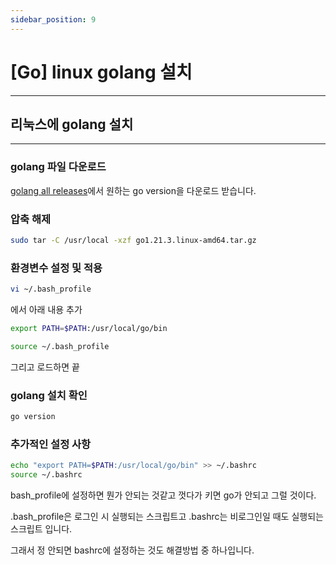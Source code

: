 ```yaml
---
sidebar_position: 9
---
```


# [Go] linux golang 설치
---

## 리눅스에 golang 설치
---

### golang 파일 다운로드

[golang all releases](https://go.dev/dl/)에서 원하는 go version을 다운로드 받습니다.

### 압축 해제

```bash
sudo tar -C /usr/local -xzf go1.21.3.linux-amd64.tar.gz
```

### 환경변수 설정 및 적용

```bash
vi ~/.bash_profile
```
에서 아래 내용 추가

```bash
export PATH=$PATH:/usr/local/go/bin
```

```bash
source ~/.bash_profile
```

그리고 로드하면 끝

### golang 설치 확인

```bash
go version
```


### 추가적인 설정 사항

```bash
echo "export PATH=$PATH:/usr/local/go/bin" >> ~/.bashrc
source ~/.bashrc
```

bash_profile에 설정하면 뭔가 안되는 것같고 껏다가 키면 go가 안되고 그럴 것이다.

.bash_profile은 로그인 시 실행되는 스크립트고 .bashrc는 비로그인일 때도 실행되는 스크립트 입니다.

그래서 정 안되면 bashrc에 설정하는 것도 해결방법 중 하나입니다.